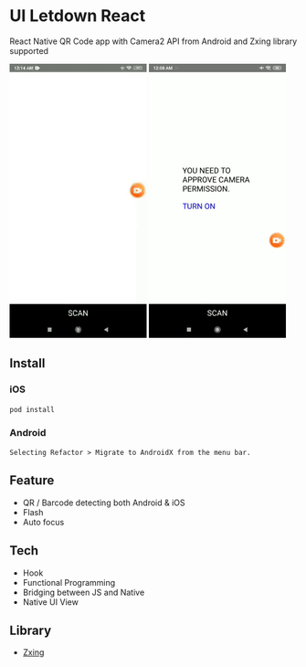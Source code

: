 # UI Letdown React
React Native QR Code app with Camera2 API from Android and Zxing library supported

![](gif/main.gif)
![](gif/second.gif)

## Install
### iOS
```
pod install
```
### Android
```
Selecting Refactor > Migrate to AndroidX from the menu bar.
```
## Feature
  - QR / Barcode detecting both Android & iOS
  - Flash
  - Auto focus

## Tech
  - Hook
  - Functional Programming
  - Bridging between JS and Native
  - Native UI View
 
## Library
* [Zxing](https://github.com/zxing/zxing) 
